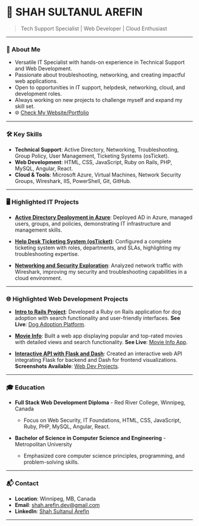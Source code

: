 # 🎯 SHAH SULTANUL AREFIN

> Tech Support Specialist | Web Developer | Cloud Enthusiast

---

### 🚀 About Me

- Versatile IT Specialist with hands-on experience in Technical Support and Web Development.
- Passionate about troubleshooting, networking, and creating impactful web applications.
- Open to opportunities in IT support, helpdesk, networking, cloud, and development roles.
- Always working on new projects to challenge myself and expand my skill set.
- 🌐 [Check My Website/Portfolio](https://tanweer-dot-dev.vercel.app)

---

### 🛠️ Key Skills

- **Technical Support**: Active Directory, Networking, Troubleshooting, Group Policy, User Management, Ticketing Systems (osTicket).
- **Web Development**: HTML, CSS, JavaScript, Ruby on Rails, PHP, MySQL, Angular, React.
- **Cloud & Tools**: Microsoft Azure, Virtual Machines, Network Security Groups, Wireshark, IIS, PowerShell, Git, GitHub.

---

### 🖥️ Highlighted IT Projects

- **[Active Directory Deployment in Azure](https://github.com/shahsarefin/Active-Directory-Implementation-in-Azure)**:
  Deployed AD in Azure, managed users, groups, and policies, demonstrating IT infrastructure and management skills.

- **[Help Desk Ticketing System (osTicket)](https://github.com/shahsarefin/Help-Desk-Ticketing-System-osTicket-)**:
  Configured a complete ticketing system with roles, departments, and SLAs, highlighting my troubleshooting expertise.

- **[Networking and Security Exploration](https://github.com/shahsarefin/Networking-and-Security-Exploration-on-Azure)**:
  Analyzed network traffic with Wireshark, improving my security and troubleshooting capabilities in a cloud environment.

---

### 🌐 Highlighted Web Development Projects

- **[Intro to Rails Project](https://github.com/shahsarefin/Intro-To-Rails-Project-Shah)**:
  Developed a Ruby on Rails application for dog adoption with search functionality and user-friendly interfaces. 
  **See Live**: [Dog Adoption Platform](https://intro-to-rails-project-shah.fly.dev/).

- **[Movie Info](https://github.com/shahsarefin/movie-info)**:
  Built a web app displaying popular and top-rated movies with detailed views and search functionality.
  **See Live**: [Movie Info App](https://movie-info-shah.vercel.app/).

- **[Interactive API with Flask and Dash](https://github.com/shahsarefin/Interactive-API-Flask-Dash)**:
  Created an interactive web API integrating Flask for backend and Dash for frontend visualizations.
  **Screenshots Available**: [Web Dev Projects](https://tanweer-dot-dev.vercel.app/web-dev-projects.html).

---

### 🎓 Education

- **Full Stack Web Development Diploma** - Red River College, Winnipeg, Canada
  - Focus on Web Security, IT Foundations, HTML, CSS, JavaScript, Ruby, PHP, MySQL, Angular, React.
  
- **Bachelor of Science in Computer Science and Engineering** - Metropolitan University
  - Emphasized core computer science principles, programming, and problem-solving skills.

---

### 📬 Contact

- **Location**: Winnipeg, MB, Canada
- **Email**: [shah.arefin.dev@gmail.com](mailto:shah.arefin.dev@gmail.com)
- **LinkedIn**: [Shah Sultanul Arefin](https://www.linkedin.com/in/shahsarefin)

---
